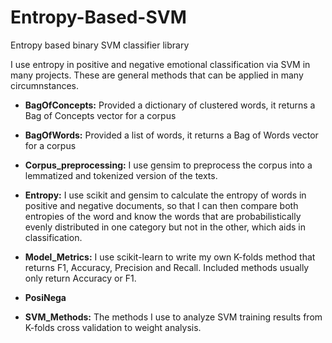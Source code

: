 # Entropy-Based-SVM
Entropy based binary SVM classifier library

I use entropy in positive and negative emotional classification via SVM in many projects. These are general methods that can be applied in many circumnstances. 

* __BagOfConcepts:__ Provided a dictionary of clustered words, it returns a Bag of Concepts vector for a corpus

* __BagOfWords:__ Provided a list of words, it returns a Bag of Words vector for a corpus

* __Corpus_preprocessing:__ I use gensim to preprocess the corpus into a lemmatized and tokenized version of the texts.

* __Entropy:__ I use scikit and gensim to calculate the entropy of words in positive and negative documents, so that I can then compare both entropies of the word and know the words that are probabilistically evenly distributed in one category but not in the other, which aids in classification.

* __Model_Metrics:__ I use scikit-learn to write my own K-folds method that returns F1, Accuracy, Precision and Recall. Included methods usually only return Accuracy or F1.

* __PosiNega__

* __SVM_Methods:__ The methods I use to analyze SVM training results from K-folds cross validation to weight analysis.

